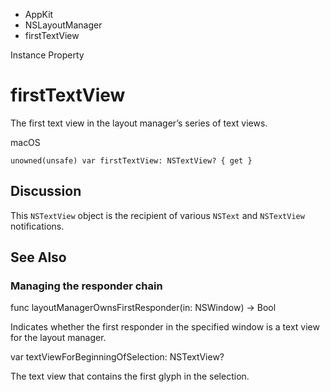 

- AppKit
- NSLayoutManager
-  firstTextView 

Instance Property

# firstTextView

The first text view in the layout manager’s series of text views.

macOS

``` source
unowned(unsafe) var firstTextView: NSTextView? { get }
```

## Discussion

This `NSTextView` object is the recipient of various `NSText` and `NSTextView` notifications.

## See Also

### Managing the responder chain

func layoutManagerOwnsFirstResponder(in: NSWindow) -> Bool

Indicates whether the first responder in the specified window is a text view for the layout manager.

var textViewForBeginningOfSelection: NSTextView?

The text view that contains the first glyph in the selection.

